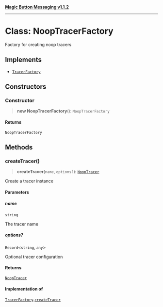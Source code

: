[**Magic Button Messaging v1.1.2**](../README.md)

***

# Class: NoopTracerFactory

Factory for creating noop tracers

## Implements

- [`TracerFactory`](../interfaces/TracerFactory.md)

## Constructors

### Constructor

> **new NoopTracerFactory**(): `NoopTracerFactory`

#### Returns

`NoopTracerFactory`

## Methods

### createTracer()

> **createTracer**(`name`, `options?`): [`NoopTracer`](NoopTracer.md)

Create a tracer instance

#### Parameters

##### name

`string`

The tracer name

##### options?

`Record`\<`string`, `any`\>

Optional tracer configuration

#### Returns

[`NoopTracer`](NoopTracer.md)

#### Implementation of

[`TracerFactory`](../interfaces/TracerFactory.md).[`createTracer`](../interfaces/TracerFactory.md#createtracer)
